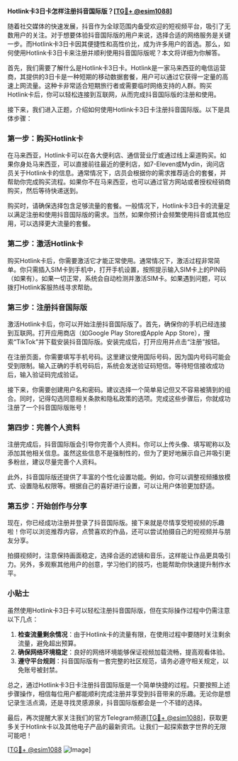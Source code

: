**Hotlink卡3日卡怎样注册抖音国际版？[[TG💪+ @esim1088](https://t.me/s/esim1088)]**

随着社交媒体的快速发展，抖音作为全球范围内备受欢迎的短视频平台，吸引了无数用户的关注。对于想要体验抖音国际版的用户来说，选择合适的网络服务是关键一步。而Hotlink卡3日卡因其便捷性和高性价比，成为许多用户的首选。那么，如何使用Hotlink卡3日卡来注册并顺利使用抖音国际版呢？本文将详细为你解答。

首先，我们需要了解什么是Hotlink卡3日卡。Hotlink是一家马来西亚的电信运营商，其提供的3日卡是一种短期的移动数据套餐，用户可以通过它获得一定量的高速上网流量。这种卡非常适合短期旅行者或需要临时网络支持的人群。购买Hotlink卡后，你可以轻松连接到互联网，从而完成抖音国际版的注册和使用。

接下来，我们进入正题，介绍如何使用Hotlink卡3日卡注册抖音国际版。以下是具体步骤：

### 第一步：购买Hotlink卡

在马来西亚，Hotlink卡可以在各大便利店、通信营业厅或通过线上渠道购买。如果你身处马来西亚，可以直接前往最近的便利店，如7-Eleven或Mydin，询问店员关于Hotlink卡的信息。通常情况下，店员会根据你的需求推荐适合的套餐，并帮助你完成购买流程。如果你不在马来西亚，也可以通过官方网站或者授权经销商购买，然后等待快递送到。

购买时，请确保选择包含足够流量的套餐。一般情况下，Hotlink卡3日卡的流量足以满足注册和使用抖音国际版的需求。当然，如果你预计会频繁使用抖音或其他应用，可以选择更大流量的套餐。

### 第二步：激活Hotlink卡

购买Hotlink卡后，你需要激活它才能正常使用。通常情况下，激活过程非常简单。你只需插入SIM卡到手机中，打开手机设置，按照提示输入SIM卡上的PIN码（如果有）。如果一切正常，系统会自动检测并激活SIM卡。如果遇到问题，可以拨打Hotlink客服热线寻求帮助。

### 第三步：注册抖音国际版

激活Hotlink卡后，你可以开始注册抖音国际版了。首先，确保你的手机已经连接到互联网。打开应用商店（如Google Play Store或Apple App Store），搜索“TikTok”并下载安装抖音国际版。安装完成后，打开应用并点击“注册”按钮。

在注册页面，你需要填写手机号码。这里建议使用国际号码，因为国内号码可能会受到限制。输入正确的手机号码后，系统会发送验证码短信。等待短信接收成功后，输入验证码完成验证。

接下来，你需要创建用户名和密码。建议选择一个简单易记但又不容易被猜到的组合。同时，记得勾选同意相关条款和隐私政策的选项。完成这些步骤后，你就成功注册了一个抖音国际版账号！

### 第四步：完善个人资料

注册完成后，抖音国际版会引导你完善个人资料。你可以上传头像、填写昵称以及添加其他相关信息。虽然这些信息不是强制性的，但为了更好地展示自己并吸引更多粉丝，建议尽量完善个人资料。

此外，抖音国际版还提供了丰富的个性化设置功能。例如，你可以调整视频播放模式、设置隐私权限等。根据自己的喜好进行设置，可以让用户体验更加舒适。

### 第五步：开始创作与分享

现在，你已经成功注册并登录了抖音国际版。接下来就是尽情享受短视频的乐趣啦！你可以浏览推荐内容，点赞喜欢的作品，还可以尝试拍摄自己的短视频并与朋友分享。

拍摄视频时，注意保持画面稳定，选择合适的滤镜和音乐，这样能让作品更具吸引力。另外，多观察其他用户的创意，学习他们的技巧，也能帮助你快速提升制作水平。

### 小贴士

虽然使用Hotlink卡3日卡可以轻松注册抖音国际版，但在实际操作过程中仍需注意以下几点：

1. **检查流量剩余情况**：由于Hotlink卡的流量有限，在使用过程中要随时关注剩余流量，避免超出预算。
2. **确保网络环境稳定**：良好的网络环境能够保证视频加载流畅，提高观看体验。
3. **遵守平台规则**：抖音国际版有一套完整的社区规范，请务必遵守相关规定，以免账号被封禁。

总之，通过Hotlink卡3日卡注册抖音国际版是一个简单快捷的过程。只要按照上述步骤操作，相信每位用户都能顺利完成注册并享受到抖音带来的乐趣。无论你是想记录生活点滴，还是寻找灵感源泉，抖音国际版都会是一个不错的选择。

最后，再次提醒大家关注我们的官方Telegram频道[[TG💪+ @esim1088](https://t.me/s/esim1088)]，获取更多关于Hotlink卡以及其他电子产品的最新资讯。让我们一起探索数字世界的无限可能吧！

[[TG💪+ @esim1088](https://t.me/s/esim1088) ![Image](https://i.postimg.cc/4NQfJmqS/Snipaste-2025-05-13-00-14-12.png)]